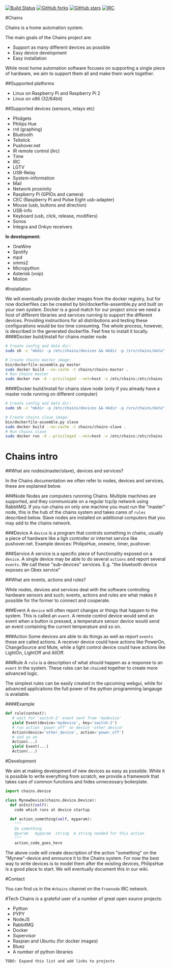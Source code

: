 [![Build Status](https://img.shields.io/travis/ChainsAutomation/chains.svg)](https://travis-ci.org/ChainsAutomation/chains)
[![GitHub forks](https://img.shields.io/github/forks/ChainsAutomation/chains.svg)]()
[![GitHub stars](https://img.shields.io/github/stars/ChainsAutomation/chains.svg)]()
[![IRC](https://img.shields.io/badge/freenode-%23chains-blue.svg)](http://webchat.freenode.net/?channels=chains)

#Chains

Chains is a home automation system.

The main goals of the Chains project are:
* Support as many different devices as possible
* Easy device development
* Easy installation

While most home automation software focuses on supporting a single piece of hardware, we aim to support them all and make them work together.

##Supported platforms
* Linux on Raspberry Pi and Raspberry Pi 2
* Linux on x86 (32/64bit)

##Supported devices (sensors, relays etc)
* Phidgets
* Philips Hue
* rrd (graphing)
* Bluetooth
* Tellstick
* Pushover.net
* IR remote control (lirc)
* Time
* IRC
* LGTV
* USB-Relay
* System-information
* Mail
* Network proximity
* Raspberry Pi (GPIOs and camera)
* CEC (Raspberry Pi and Pulse Eight usb-adapter)
* Mouse (usb, buttons and direction)
* USB-info
* Keyboard (usb, click, release, modifiers)
* Sonos
* Integra and Onkyo receivers

**In development:**
* OneWire
* Spotify
* mpd
* xmms2
* Micropython
* Asterisk (voip)
* Motion

#Installation

We will eventually provide docker images from the docker registry, but for now dockerfiles can be created by bin/dockerfile-assemble.py and built on your own system.
Docker is a good match for our project since we need a host of different libraries and services running to support the different devices. Providing instructions for all distributions and testing these configurations would be too time consuming. The whole process, however, is described in the generated dockerfile. Feel free to install it locally.
####Docker build/install for chains master node
```sh
# Create config and data dir:
sudo sh -c "mkdir -p /etc/chains/devices && mkdir -p /srv/chains/data"

# Create chains master image:
bin/dockerfile-assemble.py master
sudo docker build --no-cache -t chains/chains-master .
# Run chains master
sudo docker run -d --privileged --net=host -v /etc/chains:/etc/chains -v /srv/chains/data:/srv/chains/data -v /dev/bus/usb:/dev/bus/usb -v /etc/localtime:/etc/localtime:ro chains/chains-master
```


####Docker build/install for chains slave node (only if you already have a master node running on different computer)
```sh
# Create config and data dir:
sudo sh -c "mkdir -p /etc/chains/devices && mkdir -p /srv/chains/data"

# Create chains slave image:
bin/dockerfile-assemble.py slave
sudo docker build --no-cache -t chains/chains-slave .
# Run chains slave
sudo docker run -d --privileged --net=host -v /etc/chains:/etc/chains -v /srv/chains/data:/srv/chains/data -v /dev/bus/usb:/dev/bus/usb -v /etc/localtime:/etc/localtime:ro chains/chains-slave
```

# Chains intro

##What are nodes(master/slave), devices and services?

In the Chains documentation we often refer to nodes, devices and services, these are explained below.

###Node
Nodes are computers runnning Chains. Multiple machines are supported, and they communicate on a regular tcp/ip network using RabbitMQ. If you run chains on only one machine you must run the "master" node, this is the hub of the chains system and takes cares of `rules` described below. Slave nodes are installed on additional computers that you may add to the chains network.

###Device
A `device` is a program that controls something in chains, usually a piece of hardware like a ligh controller or internet service like pushover.net.
Example devices: PhilipsHue, onewire, timer, pushover.

###Service
A service is a specific piece of functionality exposed on a `device`. A single device may be able to do several `actions` and report several `events`. We call these "sub-devices" services. E.g. "the bluetooth device exposes an Obex service"

##What are events, actions and rules?

While nodes, devices and services deal with the software controlling hardware sensors and such; events, actions and rules are what makes it possible for the former to connect and cooperate.

###Event
A `device` will often report changes or things that happen to the system. This is called an `event`.
A remote control device would send an event when a button is pressed, a temperature sensor device would send an event containing the current temperature and so on.

###Action
Some devices are able to do things as well as report `events` these are called actions.
A receiver device could have actions like PowerOn, ChangeSource and Mute, while a light control device could have actions like LightOn, LightOff and AllOff.

###Rule
A `rule` is a description of what should happen as a response to an `event` in the system. These rules can be `chain`ed together to create more advanced logic. 

The simplest rules can be easily created in the upcoming webgui, while for advanced applications the full power of the python programming langauge is available.

####Example
```python
def rule(context):
   # wait for 'switch-2' event sent from 'mydevice'
   yield Event(device='mydevice', key='switch-2')
   # run action 'power_off' on device 'other_device'
   Action(device='other_device', action='power_off')
   # and so on
   Action(...)
   yield Event(...)
   Action(...)
```

#Development

We aim at making development of new devices as easy as possible.
While it is possible to write everything from scratch, we provide a framework that takes care of common functions and hides unnecessary boilerplate.

```python
import chains.device

class MynewDevice(chains.device.Device):
  def onInit(self):
    code which runs at device startup
  
  def action_something(self, myparam):
    """
    Do something
    @param   myparam  string  A string needed for this action
    """
    action_code_goes_here

```

The above code will create description of the action "something" on the "Mynew"-device and announce it to the Chains system. For now the best way to write devices is to model them after the existing devices, PhilipsHue is a good place to start.
We will eventually document this in our wiki.

#Contact

You can find us in the `#chains` channel on the `Freenode` IRC network.

#Tech
Chains is a grateful user of a number of great open source projects:
* Python
* PYPY
* NodeJS
* RabbitMQ
* Docker
* Supervisor
* Raspian and Ubuntu (for docker images)
* Bluez
* A number of python libraries

`TODO: Expand this list and add links to projects`

